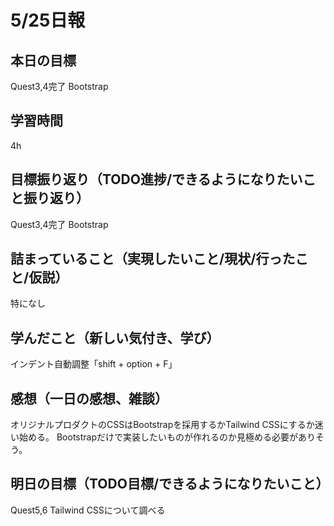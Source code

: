 # 5/25日報
## 本日の目標
Quest3,4完了
Bootstrap
## 学習時間
4h
## 目標振り返り（TODO進捗/できるようになりたいこと振り返り）
Quest3,4完了
Bootstrap
## 詰まっていること（実現したいこと/現状/行ったこと/仮説）
特になし
## 学んだこと（新しい気付き、学び）
インデント自動調整「shift + option + F」
## 感想（一日の感想、雑談）
オリジナルプロダクトのCSSはBootstrapを採用するかTailwind CSSにするか迷い始める。
Bootstrapだけで実装したいものが作れるのか見極める必要がありそう。
## 明日の目標（TODO目標/できるようになりたいこと）
Quest5,6
Tailwind CSSについて調べる
